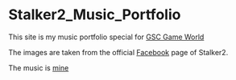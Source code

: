 # Stalker2_Music_Portfolio

This site is my music portfolio special for
[GSC Game World](https://www.gsc-game.com/index.php?lang=en#home-slider)

The images are taken from the official
[Facebook](https://www.facebook.com/officialstalker) page of Stalker2.

The music
is [mine](https://youtu.be/xYQYMzViT8o)
